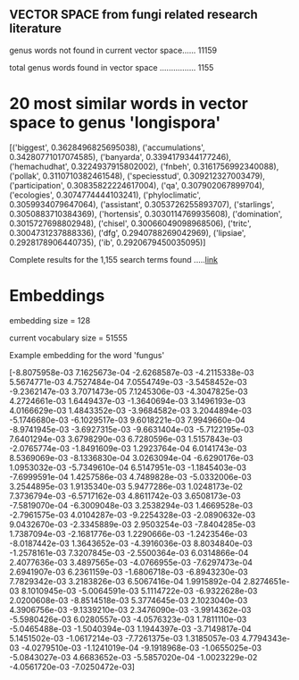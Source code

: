 ## VECTOR SPACE from fungi related research literature

genus words not found in current vector space...... 11159

total genus words found in vector space ................ 1155


# 20 most similar words in vector space to genus 'longispora'

[('biggest', 0.3628496825695038), ('accumulations', 0.34280771017074585), ('banyarda', 0.3394179344177246), ('hemachudhat', 0.3224937915802002), 
('fnbeh', 0.3161756992340088), ('pollak', 0.3110710382461548), ('speciesstud', 0.309212327003479), ('participation', 0.30835822224617004), 
('qa', 0.307902067899704), ('ecologies', 0.3074774444103241), ('phyloclimatic', 0.3059934079647064), ('assistant', 0.3053726255893707), 
('starlings', 0.3050883710384369), ('hortensis', 0.3030114769935608), ('domination', 0.3015727698802948), ('chisel', 0.30066049098968506), 
('tritc', 0.3004731237888336), ('dfg', 0.2940788269042969), ('lipsiae', 0.2928178906440735), ('ib', 0.2920679450035095)]


Complete results for the 1,155 search terms found .....[link](https://github.com/rcalix1/Projects/blob/master/BatesFungi/results.1.28.2022.tx)


# Embeddings 



embedding size = 128

current vocabulary size = 51555 



Example embedding for the word 'fungus'

[-8.8075958e-03  7.1625673e-04 -2.6268587e-03 -4.2115338e-03
  5.5674771e-03  4.7527484e-04  7.0554749e-03 -3.5458452e-03
 -9.2362147e-03  3.7071473e-05  7.1245306e-03 -4.3047825e-03
  4.2724661e-03  1.6449437e-03 -1.3640694e-03  3.1496193e-03
  4.0166629e-03  1.4843352e-03 -3.9684582e-03  3.2044894e-03
 -5.1746680e-03 -6.1029517e-03  9.6018221e-03  7.9949660e-04
 -8.9741945e-03 -3.6927315e-03 -9.6631404e-03 -5.7122195e-03
  7.6401294e-03  3.6798290e-03  6.7280596e-03  1.5157843e-03
 -2.0765774e-03 -1.8491609e-03  1.2923764e-04  6.0141743e-03
  8.5369069e-03 -8.1336830e-04  3.0263094e-04 -6.6290176e-03
  1.0953032e-03 -5.7349610e-04  6.5147951e-03 -1.1845403e-03
 -7.6999591e-04  1.4257586e-03  4.7489828e-03 -5.0332006e-03
  3.2544895e-03  1.9135340e-03  5.9477286e-03  1.0248173e-02
  7.3736794e-03 -6.5717162e-03  4.8611742e-03  3.6508173e-03
 -7.5819070e-04 -6.3009048e-03  3.2538294e-03  1.4669528e-03
 -2.7961575e-03  4.0104287e-03 -9.2254328e-03 -2.0890632e-03
  9.0432670e-03 -2.3345889e-03  2.9503254e-03 -7.8404285e-03
  1.7387094e-03 -2.1681776e-03  1.2290666e-03 -1.2423546e-03
 -8.0187442e-03  1.3643652e-03 -4.3916036e-03  8.8034840e-03
 -1.2578161e-03  7.3207845e-03 -2.5500364e-03  6.0314866e-04
  2.4077636e-03  3.4897565e-03 -4.0766955e-03 -7.6297473e-04
  2.6941907e-03  6.2361159e-03 -1.6806718e-03 -6.8943230e-03
  7.7829342e-03  3.2183826e-03  6.5067416e-04  1.9915892e-04
  2.8274651e-03  8.1010945e-03 -5.0064591e-03  5.1114722e-03
 -6.9322628e-03  2.0200608e-03 -8.8514518e-03  5.3774645e-03
  2.1023040e-03  4.3906756e-03 -9.1339210e-03  2.3476090e-03
 -3.9914362e-03 -5.5980426e-03  6.0280557e-03 -4.0576323e-03
  1.7811110e-03 -5.0465488e-03 -1.5040394e-03  1.1944397e-03
 -3.7149817e-04  5.1451502e-03 -1.0617214e-03 -7.7261375e-03
  1.3185057e-03  4.7794343e-03 -4.0279510e-03 -1.1241019e-04
 -9.1918968e-03 -1.0655025e-03 -5.0843027e-03  4.6683652e-03
 -5.5857020e-04 -1.0023229e-02 -4.0561720e-03 -7.0250472e-03]









